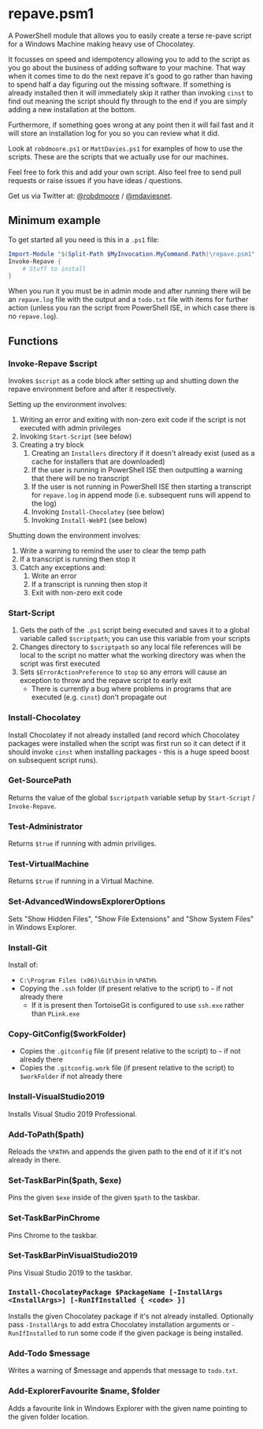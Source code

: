 repave.psm1
==========

A PowerShell module that allows you to easily create a terse re-pave script for a Windows Machine making heavy use of Chocolatey.

It focusses on speed and idempotency allowing you to add to the script as you go about the business of adding software to your machine. That way when it comes time to do the next repave it's good to go rather than having to spend half a day figuring out the missing software. If something is already installed then it will immediately skip it rather than invoking `cinst` to find out meaning the script should fly through to the end if you are simply adding a new installation at the bottom.

Furthermore, if something goes wrong at any point then it will fail fast and it will store an installation log for you so you can review what it did.

Look at `robdmoore.ps1` or `MattDavies.ps1` for examples of how to use the scripts. These are the scripts that we actually use for our machines.

Feel free to fork this and add your own script. Also feel free to send pull requests or raise issues if you have ideas / questions.

Get us via Twitter at: [@robdmoore](http://twitter.com/robdmoore) / [@mdaviesnet](http://twitter.com/mdaviesnet).

Minimum example
---------------

To get started all you need is this in a `.ps1` file:

```powershell
Import-Module "$(Split-Path $MyInvocation.MyCommand.Path)\repave.psm1" -Force
Invoke-Repave {
    # Stuff to install
}
```

When you run it you must be in admin mode and after running there will be an `repave.log` file with the output and a `todo.txt` file with items for further action (unless you ran the script from PowerShell ISE, in which case there is no `repave.log`).

Functions
---------

### Invoke-Repave $script

Invokes `$script` as a code block after setting up and shutting down the repave environment before and after it respectively.

Setting up the environment involves:

1. Writing an error and exiting with non-zero exit code if the script is not executed with admin privileges
2. Invoking `Start-Script` (see below)
3. Creating a try block
    1. Creating an `Installers` directory if it doesn't already exist (used as a cache for installers that are downloaded)
    2. If the user is running in PowerShell ISE then outputting a warning that there will be no transcript
    3. If the user is not running in PowerShell ISE then starting a transcript for `repave.log` in append mode (i.e. subsequent runs will append to the log)
    4. Invoking `Install-Chocolatey` (see below)
    5. Invoking `Install-WebPI` (see below)

Shutting down the environment involves:

1. Write a warning to remind the user to clear the temp path
2. If a transcript is running then stop it
3. Catch any exceptions and:
    1. Write an error
    2. If a transcript is running then stop it
    3. Exit with non-zero exit code

### Start-Script

1. Gets the path of the `.ps1` script being executed and saves it to a global variable called `$scriptpath`; you can use this variable from your scripts
2. Changes directory to `$scriptpath` so any local file references will be local to the script no matter what the working directory was when the script was first executed
3. Sets `$ErrorActionPreference` to `stop` so any errors will cause an exception to throw and the repave script to early exit
    * There is currently a bug where problems in programs that are executed (e.g. `cinst`) don't propagate out

### Install-Chocolatey

Install Chocolatey if not already installed (and record which Chocolatey packages were installed when the script was first run so it can detect if it should invoke `cinst` when installing packages - this is a huge speed boost on subsequent script runs).

### Get-SourcePath

Returns the value of the global `$scriptpath` variable setup by `Start-Script` / `Invoke-Repave`.

### Test-Administrator

Returns `$true` if running with admin priviliges.

### Test-VirtualMachine

Returns `$true` if running in a Virtual Machine.

### Set-AdvancedWindowsExplorerOptions

Sets "Show Hidden Files", "Show File Extensions" and "Show System Files" in Windows Explorer.

### Install-Git

Install of:

* `C:\Program Files (x86)\Git\bin` in `%PATH%`
* Copying the `.ssh` folder (if present relative to the script) to `~` if not already there
    * If it is present then TortoiseGit is configured to use `ssh.exe` rather than `PLink.exe`

### Copy-GitConfig($workFolder)

* Copies the `.gitconfig` file (if present relative to the script) to `~` if not already there
* Copies the `.gitconfig.work` file (if present relative to the script) to `$workFolder` if not already there

### Install-VisualStudio2019

Installs Visual Studio 2019 Professional.

### Add-ToPath($path)

Reloads the `%PATH%` and appends the given path to the end of it if it's not already in there.

### Set-TaskBarPin($path, $exe)

Pins the given `$exe` inside of the given `$path` to the taskbar.

### Set-TaskBarPinChrome

Pins Chrome to the taskbar.

### Set-TaskBarPinVisualStudio2019

Pins Visual Studio 2019 to the taskbar.

### `Install-ChocolateyPackage $PackageName [-InstallArgs <InstallArgs>] [-RunIfInstalled { <code> }]`

Installs the given Chocolatey package if it's not already installed. Optionally pass `-InstallArgs` to add extra Chocolatey installation arguments or `-RunIfInstalled` to run some code if the given package is being installed.

### Add-Todo $message

Writes a warning of $message and appends that message to `todo.txt`.

### Add-ExplorerFavourite $name, $folder

Adds a favourite link in Windows Explorer with the given name pointing to the given folder location.
